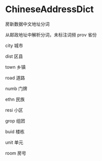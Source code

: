# ChineseAddressDict
房新数据中文地址分词

从邮政地址中解析分词，未标注词频
prov 省份

city 城市

dist 区县

town 乡镇

road 道路

numb 门牌

ethn 民族

resi 小区

grop 组团

buid 楼栋

unit 单元

room 房号
